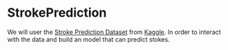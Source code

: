 # StrokePrediction
We will user the [Stroke Prediction Dataset](https://www.kaggle.com/fedesoriano/stroke-prediction-dataset) from [Kaggle](https://www.kaggle.com). In order to interact with the data and build an model that can predict stokes.
